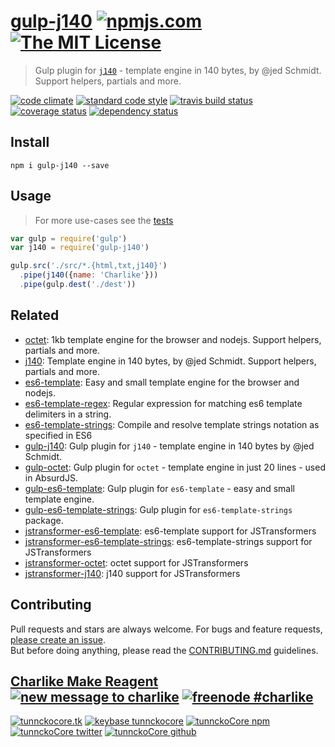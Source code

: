# [gulp-j140][author-www-url] [![npmjs.com][npmjs-img]][npmjs-url] [![The MIT License][license-img]][license-url] 

> Gulp plugin for [`j140`](https://github.com/tunnckoCore/j140) - template engine in 140 bytes, by @jed Schmidt. Support helpers, partials and more.

[![code climate][codeclimate-img]][codeclimate-url] [![standard code style][standard-img]][standard-url] [![travis build status][travis-img]][travis-url] [![coverage status][coveralls-img]][coveralls-url] [![dependency status][david-img]][david-url]


## Install
```
npm i gulp-j140 --save
```


## Usage
> For more use-cases see the [tests](./test.js)

```js
var gulp = require('gulp')
var j140 = require('gulp-j140')

gulp.src('./src/*.{html,txt,j140}')
  .pipe(j140({name: 'Charlike'}))
  .pipe(gulp.dest('./dest'))
```


## Related
- [octet](https://github.com/tunnckoCore/octet): 1kb template engine for the browser and nodejs. Support helpers, partials and more.
- [j140](https://github.com/tunnckoCore/j140): Template engine in 140 bytes, by @jed Schmidt. Support helpers, partials and more.
- [es6-template](https://github.com/tunnckoCore/es6-template): Easy and small template engine for the browser and nodejs.
- [es6-template-regex](https://github.com/jonschlinkert/es6-template-regex): Regular expression for matching es6 template delimiters in a string.
- [es6-template-strings](https://github.com/medikoo/es6-template-strings): Compile and resolve template strings notation as specified in ES6
- [gulp-j140](https://github.com/tunnckoCore/gulp-j140): Gulp plugin for `j140` - template engine in 140 bytes by @jed Schmidt.
- [gulp-octet](https://github.com/tunnckoCore/gulp-octet): Gulp plugin for `octet` - template engine in just 20 lines - used in AbsurdJS.
- [gulp-es6-template](https://github.com/tunnckoCore/gulp-es6-template): Gulp plugin for `es6-template` - easy and small template engine.
- [gulp-es6-template-strings](https://github.com/tunnckoCore/gulp-es6-template-strings): Gulp plugin for `es6-template-strings` package.
- [jstransformer-es6-template](https://github.com/tunnckoCore/jstransformer-es6-template): es6-template support for JSTransformers
- [jstransformer-es6-template-strings](https://github.com/jstransformers/jstransformer-es6-template-strings): es6-template-strings support for JSTransformers
- [jstransformer-octet](https://github.com/jstransformers/jstransformer-octet): octet support for JSTransformers
- [jstransformer-j140](https://github.com/tunnckoCore/jstransformer-j140): j140 support for JSTransformers


## Contributing
Pull requests and stars are always welcome. For bugs and feature requests, [please create an issue](https://github.com/tunnckoCore/gulp-j140/issues/new).  
But before doing anything, please read the [CONTRIBUTING.md](./CONTRIBUTING.md) guidelines.


## [Charlike Make Reagent](http://j.mp/1stW47C) [![new message to charlike][new-message-img]][new-message-url] [![freenode #charlike][freenode-img]][freenode-url]

[![tunnckocore.tk][author-www-img]][author-www-url] [![keybase tunnckocore][keybase-img]][keybase-url] [![tunnckoCore npm][author-npm-img]][author-npm-url] [![tunnckoCore twitter][author-twitter-img]][author-twitter-url] [![tunnckoCore github][author-github-img]][author-github-url]


[npmjs-url]: https://www.npmjs.com/package/gulp-j140
[npmjs-img]: https://img.shields.io/npm/v/gulp-j140.svg?label=gulp-j140

[license-url]: https://github.com/tunnckoCore/gulp-j140/blob/master/LICENSE.md
[license-img]: https://img.shields.io/badge/license-MIT-blue.svg


[codeclimate-url]: https://codeclimate.com/github/tunnckoCore/gulp-j140
[codeclimate-img]: https://img.shields.io/codeclimate/github/tunnckoCore/gulp-j140.svg

[travis-url]: https://travis-ci.org/tunnckoCore/gulp-j140
[travis-img]: https://img.shields.io/travis/tunnckoCore/gulp-j140.svg

[coveralls-url]: https://coveralls.io/r/tunnckoCore/gulp-j140
[coveralls-img]: https://img.shields.io/coveralls/tunnckoCore/gulp-j140.svg

[david-url]: https://david-dm.org/tunnckoCore/gulp-j140
[david-img]: https://img.shields.io/david/tunnckoCore/gulp-j140.svg

[standard-url]: https://github.com/feross/standard
[standard-img]: https://img.shields.io/badge/code%20style-standard-brightgreen.svg


[author-www-url]: http://www.tunnckocore.tk
[author-www-img]: https://img.shields.io/badge/www-tunnckocore.tk-fe7d37.svg

[keybase-url]: https://keybase.io/tunnckocore
[keybase-img]: https://img.shields.io/badge/keybase-tunnckocore-8a7967.svg

[author-npm-url]: https://www.npmjs.com/~tunnckocore
[author-npm-img]: https://img.shields.io/badge/npm-~tunnckocore-cb3837.svg

[author-twitter-url]: https://twitter.com/tunnckoCore
[author-twitter-img]: https://img.shields.io/badge/twitter-@tunnckoCore-55acee.svg

[author-github-url]: https://github.com/tunnckoCore
[author-github-img]: https://img.shields.io/badge/github-@tunnckoCore-4183c4.svg

[freenode-url]: http://webchat.freenode.net/?channels=charlike
[freenode-img]: https://img.shields.io/badge/freenode-%23charlike-5654a4.svg

[new-message-url]: https://github.com/tunnckoCore/ama
[new-message-img]: https://img.shields.io/badge/ask%20me-anything-green.svg